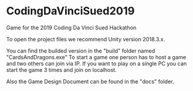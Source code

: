 # CodingDaVinciSued2019
Game for the 2019 Coding Da Vinci Sued Hackathon

To open the project files we recommend Unity version 2018.3.x.

You can find the builded version in the "build" folder named "CardsAndDragons.exe"
To start a game one person has to host a game and two others can join via IP.
If you want to play on a single PC you can start the game 3 times and join on localhost.

Also the Game Design Document can be found in the "docs" folder.